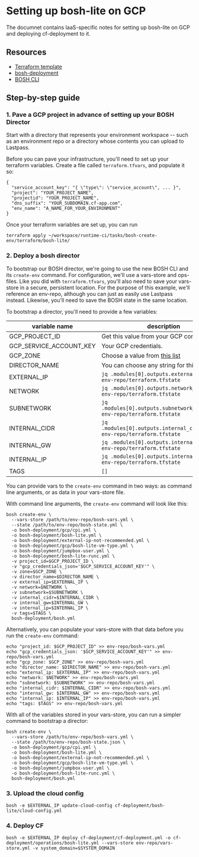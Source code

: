 # Setting up bosh-lite on GCP
The documnet contains IaaS-specific notes for
setting up bosh-lite on GCP
and deploying cf-deployment to it.

## Resources
- [Terraform template](https://github.com/cloudfoundry/runtime-ci/blob/master/tasks/bosh-create-env/terraform/bosh-lite/terraform.tf)
- [bosh-deployment](https://github.com/cloudfoundry/bosh-deployment)
- [BOSH CLI](https://github.com/cloudfoundry/bosh-cli)

## Step-by-step guide

### 1. Pave a GCP project in advance of setting up your BOSH Director

Start with a directory that represents your environment workspace
-- such as an environment repo
or a directory whose contents you can upload to Lastpass.

Before you can pave your infrastructure,
you'll need to set up your terraform variables.
Create a file called `terraform.tfvars`,
and populate it so:
```
{
  "service_account_key": "{ \"type\": \"service_account\", ... }",
  "project": "YOUR_PROJECT_NAME",
  "projectid": "YOUR_PROJECT_NAME",
  "dns_suffix": "YOUR_SUBDOMAIN.cf-app.com",
  "env_name": "A_NAME_FOR_YOUR_ENVIRONMENT"
}
```

Once your terraform variables are set up, you can run
```
terraform apply ~/workspace/runtime-ci/tasks/bosh-create-env/terraform/bosh-lite/
```

### 2. Deploy a bosh director

To bootstrap our BOSH director,
we're going to use the new BOSH CLI and its `create-env` command.
For configuration, we'll use a vars-store and ops-files.
Like you did with `terraform.tfvars`,
you'll also need to save your vars-store in a secure, persistent location.
For the purpose of this example,
we'll reference an env-repo,
although you can just as easily use Lastpass instead.
Likewise, you'll need to save the BOSH state in the same location.

To bootstrap a director,
you'll need to provide a few variables:

| variable name | description |
| ------------- | ----------- |
| GCP_PROJECT_ID | Get this value from your GCP console |
| GCP_SERVICE_ACCOUNT_KEY | Your GCP credentials. |
| GCP_ZONE | Choose a value from [this list](https://cloud.google.com/compute/docs/regions-zones/regions-zones) |
| DIRECTOR_NAME | You can choose any string for this |
| EXTERNAL_IP | `jq .modules[0].outputs.external_ip.value  env-repo/terraform.tfstate` |
| NETWORK | `jq .modules[0].outputs.network_name.value env-repo/terraform.tfstate` |
| SUBNETWORK | `jq .modules[0].outputs.subnetwork_name.value env-repo/terraform.tfstate` |
| INTERNAL_CIDR | `jq .modules[0].outputs.internal_cidr.value env-repo/terraform.tfstate` |
| INTERNAL_GW | `jq .modules[0].outputs.internal_gw.value env-repo/terraform.tfstate` |
| INTERNAL_IP | `jq .modules[0].outputs.internal_ip.value env-repo/terraform.tfstate` |
| TAGS | `[]` |

You can provide vars to the `create-env` command in two ways:
as command line arguments,
or as data in your vars-store file.

With command line arguments, the `create-env` command will look like this:
```
bosh create-env \
  --vars-store /path/to/env-repo/bosh-vars.yml \
  --state /path/to/env-repo/bosh-state.yml \
  -o bosh-deployment/gcp/cpi.yml \
  -o bosh-deployment/bosh-lite.yml \
  -o bosh-deployment/external-ip-not-recommended.yml \
  -o bosh-deployment/gcp/bosh-lite-vm-type.yml \
  -o bosh-deployment/jumpbox-user.yml \
  -o bosh-deployment/bosh-lite-runc.yml \
  -v project_id=$GCP_PROJECT_ID \
  -v "gcp_credentials_json='$GCP_SERVICE_ACCOUNT_KEY'" \
  -v zone=$GCP_ZONE \
  -v director_name=$DIRECTOR_NAME \
  -v external_ip=$EXTERNAL_IP \
  -v network=$NETWORK \
  -v subnetwork=$SUBNETWORK \
  -v internal_cidr=$INTERNAL_CIDR \
  -v internal_gw=$INTERNAL_GW \
  -v internal_ip=$INTERNAL_IP \
  -v tags=$TAGS \
  bosh-deployment/bosh.yml
```

Alternatively, you can populate your vars-store with that data
before you run the `create-env` command:
```
echo "project_id: $GCP_PROJECT_ID" >> env-repo/bosh-vars.yml
echo "gcp_credentials_json: '$GCP_SERVICE_ACCOUNT_KEY'" >> env-repo/bosh-vars.yml
echo "gcp_zone: $GCP_ZONE" >> env-repo/bosh-vars.yml
echo "director_name: $DIRECTOR_NAME" >> env-repo/bosh-vars.yml
echo "external_ip: $EXTERNAL_IP" >> env-repo/bosh-vars.yml
echo "network: $NETWORK" >> env-repo/bosh-vars.yml
echo "subnetwork: $SUBNETWORK" >> env-repo/bosh-vars.yml
echo "internal_cidr: $INTERNAL_CIDR" >> env-repo/bosh-vars.yml
echo "internal_gw: $INTERNAL_GW" >> env-repo/bosh-vars.yml
echo "internal_ip: $INTERNAL_IP" >> env-repo/bosh-vars.yml
echo "tags: $TAGS" >> env-repo/bosh-vars.yml
```

With all of the variables stored in your vars-store,
you can run a simpler command to bootstrap a director:
```
bosh create-env \
  --vars-store /path/to/env-repo/bosh-vars.yml \
  --state /path/to/env-repo/bosh-state.json \
  -o bosh-deployment/gcp/cpi.yml \
  -o bosh-deployment/bosh-lite.yml \
  -o bosh-deployment/external-ip-not-recommended.yml \
  -o bosh-deployment/gcp/bosh-lite-vm-type.yml \
  -o bosh-deployment/jumpbox-user.yml \
  -o bosh-deployment/bosh-lite-runc.yml \
  bosh-deployment/bosh.yml
```

### 3. Upload the cloud config
```
bosh -e $EXTERNAL_IP update-cloud-config cf-deployment/bosh-lite/cloud-config.yml
```

### 4. Deploy CF
```
bosh -e $EXTERNAL_IP deploy cf-deployment/cf-deployment.yml -o cf-deployment/operations/bosh-lite.yml --vars-store env-repo/vars-store.yml -v system_domain=$SYSTEM_DOMAIN
```
